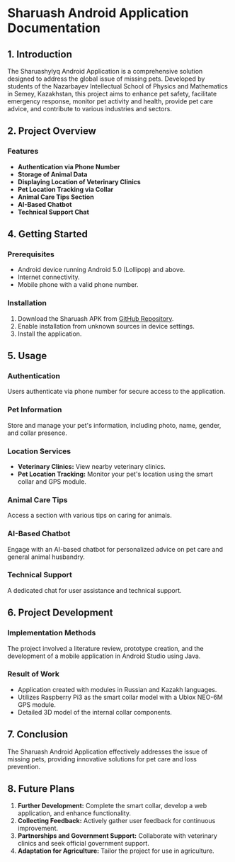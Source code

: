 <!DOCTYPE html>
<html lang="en">

<head>
    <meta charset="UTF-8">
    <meta name="viewport" content="width=device-width, initial-scale=1.0">
    <title>Sharuash Android Application Documentation</title>
</head>

<body>

  <h1>Sharuash Android Application Documentation</h1>

  <h2 id="introduction">1. Introduction</h2>

  <p>The Sharuashylyq Android Application is a comprehensive solution designed to address the global issue of missing pets. Developed by students of the Nazarbayev Intellectual School of Physics and Mathematics in Semey, Kazakhstan, this project aims to enhance pet safety, facilitate emergency response, monitor pet activity and health, provide pet care advice, and contribute to various industries and sectors.</p>

   <h2 id="project-overview">2. Project Overview</h2>

   <h3 id="features">Features</h3>
    <ul>
        <li><strong>Authentication via Phone Number</strong></li>
        <li><strong>Storage of Animal Data</strong></li>
        <li><strong>Displaying Location of Veterinary Clinics</strong></li>
        <li><strong>Pet Location Tracking via Collar</strong></li>
        <li><strong>Animal Care Tips Section</strong></li>
        <li><strong>AI-Based Chatbot</strong></li>
        <li><strong>Technical Support Chat</strong></li>
    </ul>

   <h2 id="getting-started">4. Getting Started</h2>

   <h3 id="prerequisites">Prerequisites</h3>
    <ul>
        <li>Android device running Android 5.0 (Lollipop) and above.</li>
        <li>Internet connectivity.</li>
        <li>Mobile phone with a valid phone number.</li>
    </ul>

   <h3 id="installation">Installation</h3>
    <ol>
        <li>Download the Sharuash APK from <a href="https://github.com/A5an/Sharuash.git">GitHub Repository</a>.</li>
        <li>Enable installation from unknown sources in device settings.</li>
        <li>Install the application.</li>
    </ol>

  <h2 id="usage">5. Usage</h2>

  <h3 id="authentication">Authentication</h3>
    <p>Users authenticate via phone number for secure access to the application.</p>

  <h3 id="pet-information">Pet Information</h3>
    <p>Store and manage your pet's information, including photo, name, gender, and collar presence.</p>

  <h3 id="location-services">Location Services</h3>
    <ul>
        <li><strong>Veterinary Clinics:</strong> View nearby veterinary clinics.</li>
        <li><strong>Pet Location Tracking:</strong> Monitor your pet's location using the smart collar and GPS module.</li>
    </ul>

   <h3 id="animal-care-tips">Animal Care Tips</h3>
    <p>Access a section with various tips on caring for animals.</p>

  <h3 id="ai-based-chatbot">AI-Based Chatbot</h3>
    <p>Engage with an AI-based chatbot for personalized advice on pet care and general animal husbandry.</p>

  <h3 id="technical-support">Technical Support</h3>
    <p>A dedicated chat for user assistance and technical support.</p>

  <h2 id="project-development">6. Project Development</h2>

  <h3 id="implementation-methods">Implementation Methods</h3>
    <p>The project involved a literature review, prototype creation, and the development of a mobile application in Android Studio using Java.</p>

   <h3 id="result-of-work">Result of Work</h3>
    <ul>
        <li>Application created with modules in Russian and Kazakh languages.</li>
        <li>Utilizes Raspberry Pi3 as the smart collar model with a Ublox NEO-6M GPS module.</li>
        <li>Detailed 3D model of the internal collar components.</li>
    </ul>

   <h2 id="conclusion">7. Conclusion</h2>

  <p>The Sharuash Android Application effectively addresses the issue of missing pets, providing innovative solutions for pet care and loss prevention.</p>

  <h2 id="future-plans">8. Future Plans</h2>
    <ol>
        <li><strong>Further Development:</strong> Complete the smart collar, develop a web application, and enhance functionality.</li>
        <li><strong>Collecting Feedback:</strong> Actively gather user feedback for continuous improvement.</li>
        <li><strong>Partnerships and Government Support:</strong> Collaborate with veterinary clinics and seek official government support.</li>
        <li><strong>Adaptation for Agriculture:</strong> Tailor the project for use in agriculture.</li>
    </ol>
  
</body>

</html>
